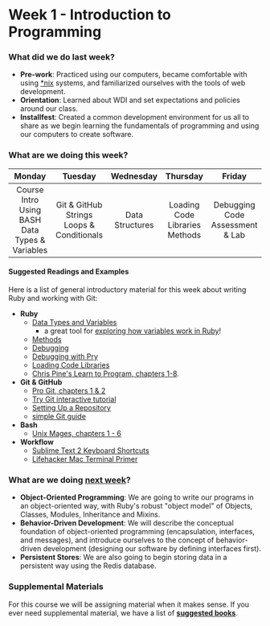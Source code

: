 # Week 1 - Introduction to Programming

### What did we do last week?

- **Pre-work**: Practiced using our computers, became comfortable with using [*nix](http://en.wikipedia.org/wiki/Unix-like) systems, and familiarized ourselves with the tools of web development.
- **Orientation**: Learned about WDI and set expectations and policies around our class.
- **Installfest**: Created a common development environment for us all to share as we begin learning the fundamentals of programming and using our computers to create software.

### What are we doing this week?

| Monday | Tuesday | Wednesday | Thursday | Friday |
|:------:|:-------:|:---------:|:--------:|:------:|
| Course Intro<br>Using BASH<br>Data Types & Variables | Git & GitHub<br>Strings<br>Loops & Conditionals | Data Structures | Loading Code Libraries<br>Methods | Debugging Code<br>Assessment & Lab |

#### Suggested Readings and Examples

Here is a list of general introductory material for this week about writing Ruby and working with Git:
- __Ruby__
  - [Data Types and Variables](http://ruby.bastardsbook.com/chapters/variables)
    - a great tool for [exploring how variables work in Ruby](https://github.com/mattbaker/ruby-heap-viz)!
  - [Methods](http://ruby.bastardsbook.com/chapters/methods/)
  - [Debugging](http://ruby.bastardsbook.com/chapters/conventions/#h-2-5)
  - [Debugging with Pry](http://yorickpeterse.com/articles/debugging-with-pry/)
  - [Loading Code Libraries](https://practicingruby.com/articles/ways-to-load-code)
  - [Chris Pine's Learn to Program, chapters 1-8](http://pine.fm/LearnToProgram/).
- __Git & GitHub__
  - [Pro Git, chapters 1 & 2](http://git-scm.com/book/en/v2)
  - [Try Git interactive tutorial](https://try.github.io/levels/1/challenges/1)
  - [Setting Up a Repository](https://www.atlassian.com/git/tutorials/setting-up-a-repository/)
  - [simple Git guide](http://rogerdudler.github.io/git-guide/)
- __Bash__
  - [Unix Mages, chapters 1 - 6](http://unixmages.com/ufbm.pdf)
- __Workflow__
  - [Sublime Text 2 Keyboard Shortcuts](https://gist.github.com/vanderhoop/0356c9489ccba09ffc5a)
  - [Lifehacker Mac Terminal Primer](http://lifehacker.com/5633909/who-needs-a-mouse-learn-to-use-the-command-line-for-almost-anything)

### What are we doing [next week](/w02/README.md)?

- **Object-Oriented Programming**: We are going to write our programs in an object-oriented way, with Ruby's robust "object model" of Objects, Classes, Modules, Inheritance and Mixins.
- **Behavior-Driven Development**: We will describe the conceptual foundation of object-oriented programming (encapsulation, interfaces, and messages), and introduce ourselves to the concept of behavior-driven development (designing our software by defining interfaces first).
- **Persistent Stores**: We are also going to begin storing data in a persistent way using the Redis database.

### Supplemental Materials

For this course we will be assigning material when it makes sense. If you ever need supplemental material, we have a list of **[suggested books](https://gist.github.com/h4w5/5bea5c6922695fca96b1)**.
